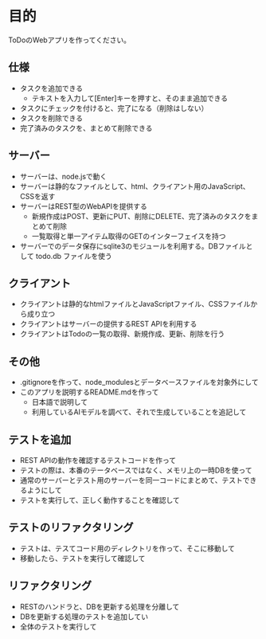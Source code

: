 # 目的

ToDoのWebアプリを作ってください。

## 仕様

- タスクを追加できる
    - テキストを入力して[Enter]キーを押すと、そのまま追加できる
- タスクにチェックを付けると、完了になる（削除はしない）
- タスクを削除できる
- 完了済みのタスクを、まとめて削除できる

## サーバー

- サーバーは、node.jsで動く
- サーバーは静的なファイルとして、html、クライアント用のJavaScript、CSSを返す
- サーバーはREST型のWebAPIを提供する
  - 新規作成はPOST、更新にPUT、削除にDELETE、完了済みのタスクをまとめて削除
  - 一覧取得と単一アイテム取得のGETのインターフェイスを持つ
- サーバーでのデータ保存にsqlite3のモジュールを利用する。DBファイルとして todo.db ファイルを使う

## クライアント

- クライアントは静的なhtmlファイルとJavaScriptファイル、CSSファイルから成り立つ
- クライアントはサーバーの提供するREST APIを利用する
- クライアントはTodoの一覧の取得、新規作成、更新、削除を行う

## その他

- .gitignoreを作って、node_modulesとデータベースファイルを対象外にして
- このアプリを説明するREADME.mdを作って
    - 日本語で説明して
    - 利用しているAIモデルを調べて、それで生成していることを追記して


## テストを追加

- REST APIの動作を確認するテストコードを作って
- テストの際は、本番のテータベースではなく、メモリ上の一時DBを使って
- 通常のサーバーとテスト用のサーバーを同一コードにまとめて、テストできるようにして
- テストを実行して、正しく動作することを確認して

## テストのリファクタリング

- テストは、テスてコード用のディレクトリを作って、そこに移動して
- 移動したら、テストを実行して確認して


## リファクタリング

- RESTのハンドラと、DBを更新する処理を分離して
- DBを更新する処理のテストを追加してい
- 全体のテストを実行して
